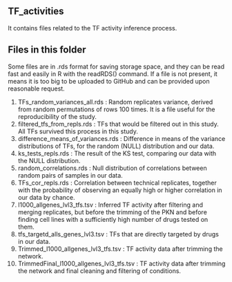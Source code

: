 ## TF_activities
 It contains files related to the TF activity inference process.

## Files in this folder 
Some files are in .rds format for saving storage space, and they can be read fast and easily in R with the readRDS() command.
If a file is not present, it means it is too big to be uploaded to GitHub and can be provided upon reasonable request.

1. TFs_random_variances_all.rds : Random replicates variance, derived from random permutations of rows 100 times. It is a file useful for the reproducibility of the study. 
2. filtered_tfs_from_repls.rds : TFs that would be filtered out in this study. All TFs survived this process in this study.
3. difference_means_of_variances.rds : Difference in means of the variance distributions of TFs, for the random (NULL) distribution and our data.
4. ks_tests_repls.rds : The result of the KS test, comparing our data with the NULL distribution.
5. random_correlations.rds : Null distribution of correlations between random pairs of samples in our data.
6. TFs_cor_repls.rds : Correlation between technical replicates, together with the probability of observing an equally high or higher correlation in our data by chance.
7. l1000_allgenes_lvl3_tfs.tsv : Inferred TF activity after filtering and merging replicates, but before the trimming of the PKN and before finding cell lines with a sufficiently high number of drugs tested on them.
8. tfs_targetd_alls_genes_lvl3.tsv : TFs that are directly targeted by drugs in our data.
9. Trimmed_l1000_allgenes_lvl3_tfs.tsv : TF activity data after trimming the network.
10. TrimmedFinal_l1000_allgenes_lvl3_tfs.tsv : TF activity data after trimming the network and final cleaning and filtering of conditions.
